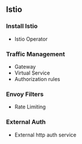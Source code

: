 ## Istio

### Install Istio
- Istio Operator

### Traffic Management
- Gateway
- Virtual Service
- Authorization rules

### Envoy Filters

- Rate Limiting

### External Auth

- External http auth service

